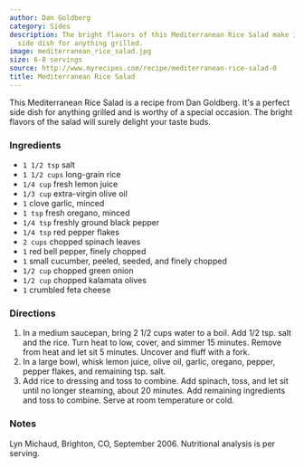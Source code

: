 ```yaml
---
author: Dan Goldberg
category: Sides
description: The bright flavors of this Mediterranean Rice Salad make it the perfect
  side dish for anything grilled.
image: mediterranean_rice_salad.jpg
size: 6-8 servings
source: http://www.myrecipes.com/recipe/mediterranean-rice-salad-0
title: Mediterranean Rice Salad
---
```

This Mediterranean Rice Salad is a recipe from Dan Goldberg. It's a perfect side dish for anything grilled and is worthy of a special occasion. The bright flavors of the salad will surely delight your taste buds.

### Ingredients

* `1 1/2 tsp` salt
* `1 1/2 cups` long-grain rice
* `1/4 cup` fresh lemon juice
* `1/3 cup` extra-virgin olive oil
* `1` clove garlic, minced
* `1 tsp` fresh oregano, minced
* `1/4 tsp` freshly ground black pepper
* `1/4 tsp` red pepper flakes
* `2 cups` chopped spinach leaves
* `1` red bell pepper, finely chopped
* `1` small cucumber, peeled, seeded, and finely chopped
* `1/2 cup` chopped green onion
* `1/2 cup` chopped kalamata olives
* `1` crumbled feta cheese

### Directions

1. In a medium saucepan, bring 2 1/2 cups water to a boil. Add 1/2 tsp. salt and the rice. Turn heat to low, cover, and simmer 15 minutes. Remove from heat and let sit 5 minutes. Uncover and fluff with a fork.
2. In a large bowl, whisk lemon juice, olive oil, garlic, oregano, pepper, pepper flakes, and remaining tsp. salt.
3. Add rice to dressing and toss to combine. Add spinach, toss, and let sit until no longer steaming, about 20 minutes. Add remaining ingredients and toss to combine. Serve at room temperature or cold.

### Notes

Lyn Michaud, Brighton, CO, September 2006. Nutritional analysis is per serving.